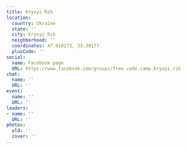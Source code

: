 ```yaml
---
title: Kryvyi Rih
location:
  country: Ukraine
  state: ''
  city: Kryvyi Rih
  neighborhood: ''
  coordinates: 47.910273, 33.39177
  plusCode: ''
social:
  name: Facebook page
  URL: https://www.facebook.com/groups/free.code.camp.kryvyi.rih
chat:
  name: ''
  URL: ''
event:
  name: ''
  URL: ''
leaders:
- name: ''
  URL: ''
photos:
  old: ''
  cover: ''
---
```

